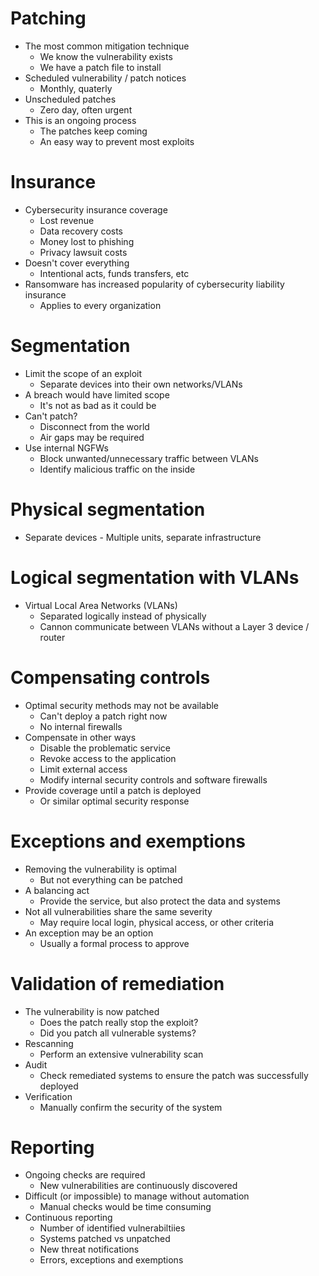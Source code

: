 # Patching
- The most common mitigation technique
	- We know the vulnerability exists
	- We have a patch file to install
- Scheduled vulnerability / patch notices
	- Monthly, quaterly
- Unscheduled patches
	- Zero day, often urgent
- This is an ongoing process
	- The patches keep coming
	- An easy way to prevent most exploits
# Insurance
- Cybersecurity insurance coverage
	- Lost revenue
	- Data recovery costs
	- Money lost to phishing
	- Privacy lawsuit costs
- Doesn't cover everything
	- Intentional acts, funds transfers, etc
- Ransomware has increased popularity of cybersecurity liability insurance
	- Applies to every organization
# Segmentation
- Limit the scope of an exploit
	- Separate devices into their own networks/VLANs
- A breach would have limited scope
	- It's not as bad as it could be
- Can't patch?
	- Disconnect from the world
	- Air gaps may be required
- Use internal NGFWs
	- Block unwanted/unnecessary traffic between VLANs
	- Identify malicious traffic on the inside
# Physical segmentation
- Separate devices - Multiple units, separate infrastructure
# Logical segmentation with VLANs
- Virtual Local Area Networks (VLANs)
	- Separated logically instead of physically
	- Cannon communicate between VLANs without a Layer 3 device / router
# Compensating controls
- Optimal security methods may not be available
	- Can't deploy a patch right now
	- No internal firewalls
- Compensate in other ways
	- Disable the problematic service
	- Revoke access to the application
	- Limit external access
	- Modify internal security controls and software firewalls
- Provide coverage until a patch is deployed
	- Or similar optimal security response
# Exceptions and exemptions
- Removing the vulnerability is optimal
	- But not everything can be patched
- A balancing act
	- Provide the service, but also protect the data and systems
- Not all vulnerabilities share the same severity
	- May require local login, physical access, or other criteria
- An exception may be an option
	- Usually a formal process to approve
# Validation of remediation
- The vulnerability is now patched
	- Does the patch really stop the exploit?
	- Did you patch all vulnerable systems?
- Rescanning
	- Perform an extensive vulnerability scan
- Audit
	- Check remediated systems to ensure the patch was successfully deployed
- Verification
	- Manually confirm the security of the system
# Reporting
- Ongoing checks are required
	- New vulnerabilities are continuously discovered
- Difficult (or impossible) to manage without automation
	- Manual checks would be time consuming
- Continuous reporting
	- Number of identified vulnerabiltiies
	- Systems patched vs unpatched
	- New threat notifications
	- Errors, exceptions and exemptions
